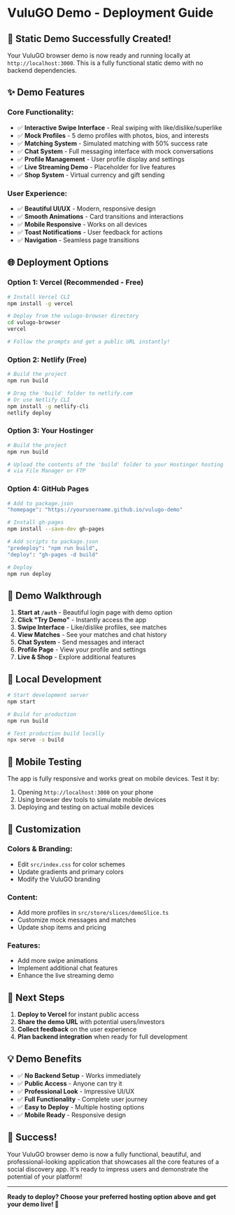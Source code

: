 # VuluGO Demo - Deployment Guide

## 🚀 **Static Demo Successfully Created!**

Your VuluGO browser demo is now ready and running locally at `http://localhost:3000`. This is a fully functional static demo with no backend dependencies.

## ✨ **Demo Features**

### **Core Functionality:**
- ✅ **Interactive Swipe Interface** - Real swiping with like/dislike/superlike
- ✅ **Mock Profiles** - 5 demo profiles with photos, bios, and interests
- ✅ **Matching System** - Simulated matching with 50% success rate
- ✅ **Chat System** - Full messaging interface with mock conversations
- ✅ **Profile Management** - User profile display and settings
- ✅ **Live Streaming Demo** - Placeholder for live features
- ✅ **Shop System** - Virtual currency and gift sending

### **User Experience:**
- ✅ **Beautiful UI/UX** - Modern, responsive design
- ✅ **Smooth Animations** - Card transitions and interactions
- ✅ **Mobile Responsive** - Works on all devices
- ✅ **Toast Notifications** - User feedback for actions
- ✅ **Navigation** - Seamless page transitions

## 🌐 **Deployment Options**

### **Option 1: Vercel (Recommended - Free)**
```bash
# Install Vercel CLI
npm install -g vercel

# Deploy from the vulugo-browser directory
cd vulugo-browser
vercel

# Follow the prompts and get a public URL instantly!
```

### **Option 2: Netlify (Free)**
```bash
# Build the project
npm run build

# Drag the 'build' folder to netlify.com
# Or use Netlify CLI
npm install -g netlify-cli
netlify deploy
```

### **Option 3: Your Hostinger**
```bash
# Build the project
npm run build

# Upload the contents of the 'build' folder to your Hostinger hosting
# via File Manager or FTP
```

### **Option 4: GitHub Pages**
```bash
# Add to package.json
"homepage": "https://yourusername.github.io/vulugo-demo"

# Install gh-pages
npm install --save-dev gh-pages

# Add scripts to package.json
"predeploy": "npm run build",
"deploy": "gh-pages -d build"

# Deploy
npm run deploy
```

## 🎯 **Demo Walkthrough**

1. **Start at `/auth`** - Beautiful login page with demo option
2. **Click "Try Demo"** - Instantly access the app
3. **Swipe Interface** - Like/dislike profiles, see matches
4. **View Matches** - See your matches and chat history
5. **Chat System** - Send messages and interact
6. **Profile Page** - View your profile and settings
7. **Live & Shop** - Explore additional features

## 🔧 **Local Development**

```bash
# Start development server
npm start

# Build for production
npm run build

# Test production build locally
npx serve -s build
```

## 📱 **Mobile Testing**

The app is fully responsive and works great on mobile devices. Test it by:
1. Opening `http://localhost:3000` on your phone
2. Using browser dev tools to simulate mobile devices
3. Deploying and testing on actual mobile devices

## 🎨 **Customization**

### **Colors & Branding:**
- Edit `src/index.css` for color schemes
- Update gradients and primary colors
- Modify the VuluGO branding

### **Content:**
- Add more profiles in `src/store/slices/demoSlice.ts`
- Customize mock messages and matches
- Update shop items and pricing

### **Features:**
- Add more swipe animations
- Implement additional chat features
- Enhance the live streaming demo

## 🚀 **Next Steps**

1. **Deploy to Vercel** for instant public access
2. **Share the demo URL** with potential users/investors
3. **Collect feedback** on the user experience
4. **Plan backend integration** when ready for full development

## 💡 **Demo Benefits**

- ✅ **No Backend Setup** - Works immediately
- ✅ **Public Access** - Anyone can try it
- ✅ **Professional Look** - Impressive UI/UX
- ✅ **Full Functionality** - Complete user journey
- ✅ **Easy to Deploy** - Multiple hosting options
- ✅ **Mobile Ready** - Responsive design

## 🎉 **Success!**

Your VuluGO browser demo is now a fully functional, beautiful, and professional-looking application that showcases all the core features of a social discovery app. It's ready to impress users and demonstrate the potential of your platform!

---

**Ready to deploy? Choose your preferred hosting option above and get your demo live! 🚀** 